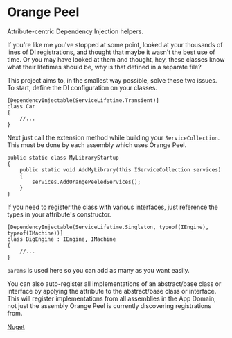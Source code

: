 # Orange Peel

Attribute-centric Dependency Injection helpers.

If you're like me you've stopped at some point, looked at your thousands of lines of DI registrations, and thought that maybe it wasn't the best use of time. Or you may have looked at them and thought, hey, these classes know what their lifetimes should be, why is that defined in a separate file?

This project aims to, in the smallest way possible, solve these two issues. To start, define the DI configuration on your classes.

    [DependencyInjectable(ServiceLifetime.Transient)]
    class Car
    {
        //...
    }

Next just call the extension method while building your `ServiceCollection`. This must be done by each assembly which uses Orange Peel.

    public static class MyLibraryStartup
    {
        public static void AddMyLibrary(this IServiceCollection services)
        {
            services.AddOrangePeeledServices();
        }
    }

If you need to register the class with various interfaces, just reference the types in your attribute's constructor.

    [DependencyInjectable(ServiceLifetime.Singleton, typeof(IEngine), typeof(IMachine))]
    class BigEngine : IEngine, IMachine
    {
        //...
    }

`params` is used here so you can add as many as you want easily.

You can also auto-register all implementations of an abstract/base class or interface by applying the attribute to the abstract/base class or interface. This will register implementations from all assemblies in the App Domain, not just the assembly Orange Peel is currently discovering registrations from.

[Nuget](https://www.nuget.org/packages/TylerDM.OrangePeel)